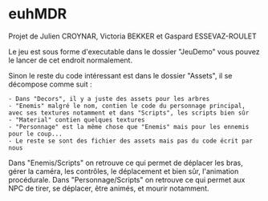 # euhMDR

Projet de Julien CROYNAR, Victoria BEKKER et Gaspard ESSEVAZ-ROULET


Le jeu est sous forme d'executable dans le dossier "JeuDemo" vous pouvez le lancer de cet endroit normalement.

Sinon le reste du code intéressant est dans le dossier "Assets", il se décompose comme suit : 

	- Dans "Decors", il y a juste des assets pour les arbres
	- "Enemis" malgré le nom, contien le code du personnage principal, avec ses textures notamment et dans "Scripts", les scripts bien sûr
	- "Material" contien quelques textures 
	- "Personnage" est la même chose que "Enemis" mais pour les ennemis pour le coup...
	- Le reste se sont des fichier des assets mais pas du code écrit par nous
	
Dans "Enemis/Scripts" on retrouve ce qui permet de déplacer les bras, gérer la caméra, les contrôles, le déplacement et bien sûr, l'animation procédurale.
Dans "Personnage/Scripts" on retrouve ce qui permet aux NPC de tirer, se déplacer, être animés, et mourir notamment.